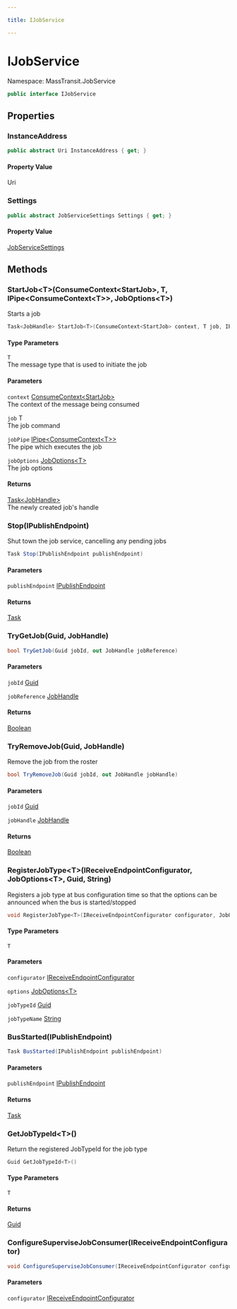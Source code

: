 ```yaml
---

title: IJobService

---
```


# IJobService

Namespace: MassTransit.JobService

```csharp
public interface IJobService
```

## Properties

### **InstanceAddress**

```csharp
public abstract Uri InstanceAddress { get; }
```

#### Property Value

Uri<br/>

### **Settings**

```csharp
public abstract JobServiceSettings Settings { get; }
```

#### Property Value

[JobServiceSettings](../masstransit-jobservice/jobservicesettings)<br/>

## Methods

### **StartJob\<T\>(ConsumeContext\<StartJob\>, T, IPipe\<ConsumeContext\<T\>\>, JobOptions\<T\>)**

Starts a job

```csharp
Task<JobHandle> StartJob<T>(ConsumeContext<StartJob> context, T job, IPipe<ConsumeContext<T>> jobPipe, JobOptions<T> jobOptions)
```

#### Type Parameters

`T`<br/>
The message type that is used to initiate the job

#### Parameters

`context` [ConsumeContext\<StartJob\>](../../masstransit-abstractions/masstransit/consumecontext-1)<br/>
The context of the message being consumed

`job` T<br/>
The job command

`jobPipe` [IPipe\<ConsumeContext\<T\>\>](../../masstransit-abstractions/masstransit/ipipe-1)<br/>
The pipe which executes the job

`jobOptions` [JobOptions\<T\>](../masstransit/joboptions-1)<br/>
The job options

#### Returns

[Task\<JobHandle\>](https://learn.microsoft.com/en-us/dotnet/api/system.threading.tasks.task-1)<br/>
The newly created job's handle

### **Stop(IPublishEndpoint)**

Shut town the job service, cancelling any pending jobs

```csharp
Task Stop(IPublishEndpoint publishEndpoint)
```

#### Parameters

`publishEndpoint` [IPublishEndpoint](../../masstransit-abstractions/masstransit/ipublishendpoint)<br/>

#### Returns

[Task](https://learn.microsoft.com/en-us/dotnet/api/system.threading.tasks.task)<br/>

### **TryGetJob(Guid, JobHandle)**

```csharp
bool TryGetJob(Guid jobId, out JobHandle jobReference)
```

#### Parameters

`jobId` [Guid](https://learn.microsoft.com/en-us/dotnet/api/system.guid)<br/>

`jobReference` [JobHandle](../masstransit-jobservice/jobhandle)<br/>

#### Returns

[Boolean](https://learn.microsoft.com/en-us/dotnet/api/system.boolean)<br/>

### **TryRemoveJob(Guid, JobHandle)**

Remove the job from the roster

```csharp
bool TryRemoveJob(Guid jobId, out JobHandle jobHandle)
```

#### Parameters

`jobId` [Guid](https://learn.microsoft.com/en-us/dotnet/api/system.guid)<br/>

`jobHandle` [JobHandle](../masstransit-jobservice/jobhandle)<br/>

#### Returns

[Boolean](https://learn.microsoft.com/en-us/dotnet/api/system.boolean)<br/>

### **RegisterJobType\<T\>(IReceiveEndpointConfigurator, JobOptions\<T\>, Guid, String)**

Registers a job type at bus configuration time so that the options can be announced when the bus is started/stopped

```csharp
void RegisterJobType<T>(IReceiveEndpointConfigurator configurator, JobOptions<T> options, Guid jobTypeId, string jobTypeName)
```

#### Type Parameters

`T`<br/>

#### Parameters

`configurator` [IReceiveEndpointConfigurator](../../masstransit-abstractions/masstransit/ireceiveendpointconfigurator)<br/>

`options` [JobOptions\<T\>](../masstransit/joboptions-1)<br/>

`jobTypeId` [Guid](https://learn.microsoft.com/en-us/dotnet/api/system.guid)<br/>

`jobTypeName` [String](https://learn.microsoft.com/en-us/dotnet/api/system.string)<br/>

### **BusStarted(IPublishEndpoint)**

```csharp
Task BusStarted(IPublishEndpoint publishEndpoint)
```

#### Parameters

`publishEndpoint` [IPublishEndpoint](../../masstransit-abstractions/masstransit/ipublishendpoint)<br/>

#### Returns

[Task](https://learn.microsoft.com/en-us/dotnet/api/system.threading.tasks.task)<br/>

### **GetJobTypeId\<T\>()**

Return the registered JobTypeId for the job type

```csharp
Guid GetJobTypeId<T>()
```

#### Type Parameters

`T`<br/>

#### Returns

[Guid](https://learn.microsoft.com/en-us/dotnet/api/system.guid)<br/>

### **ConfigureSuperviseJobConsumer(IReceiveEndpointConfigurator)**

```csharp
void ConfigureSuperviseJobConsumer(IReceiveEndpointConfigurator configurator)
```

#### Parameters

`configurator` [IReceiveEndpointConfigurator](../../masstransit-abstractions/masstransit/ireceiveendpointconfigurator)<br/>
